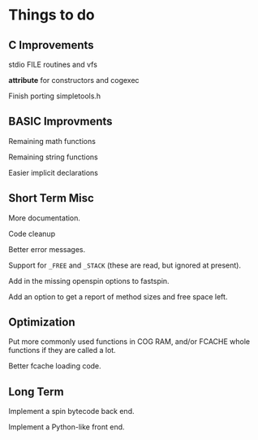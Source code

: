 Things to do
============

C Improvements
--------------
stdio FILE routines and vfs

__attribute__ for constructors and cogexec

Finish porting simpletools.h

BASIC Improvments
-----------------
Remaining math functions

Remaining string functions

Easier implicit declarations

Short Term Misc
---------------
More documentation.

Code cleanup

Better error messages.

Support for `_FREE` and `_STACK` (these are read, but ignored at present).

Add in the missing openspin options to fastspin.

Add an option to get a report of method sizes and free space left.

Optimization
------------

Put more commonly used functions in COG RAM, and/or FCACHE whole functions
if they are called a lot.

Better fcache loading code.


Long Term
---------

Implement a spin bytecode back end.

Implement a Python-like front end.

